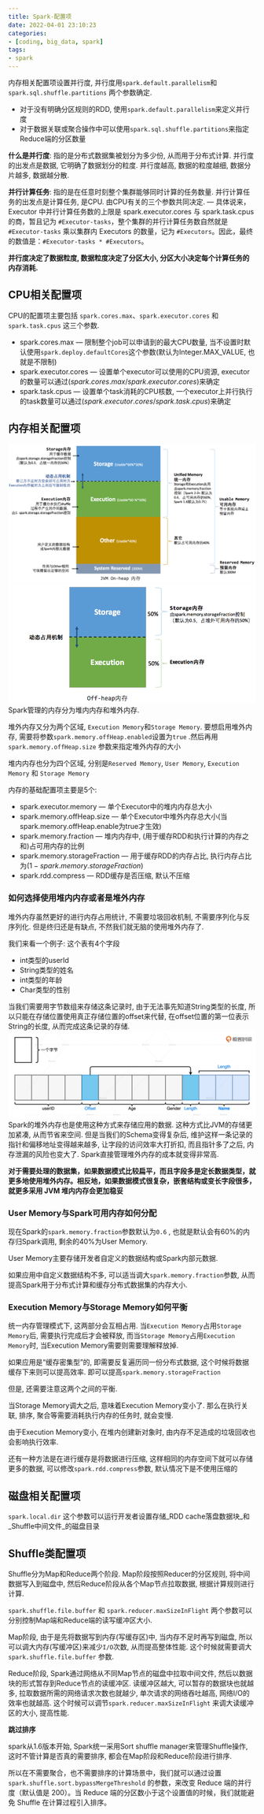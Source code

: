 ```yaml
---
title: Spark-配置项
date: 2022-04-01 23:10:23
categories:
- [coding, big_data, spark]
tags: 
- spark
---
```

内存相关配置项设置并行度, 并行度用`spark.default.parallelism`和`spark.sql.shuffle.partitions` 两个参数确定.

-   对于没有明确分区规则的RDD, 使用`spark.default.parallelism`来定义并行度
-   对于数据关联或聚合操作中可以使用`spark.sql.shuffle.partitions`来指定Reduce端的分区数量

**什么是并行度**: 指的是分布式数据集被划分为多少份, 从而用于分布式计算. 并行度的出发点是数据, 它明确了数据划分的粒度. 并行度越高, 数据的粒度越细, 数据分片越多, 数据越分散.

**并行计算任务**: 指的是在任意时刻整个集群能够同时计算的任务数量. 并行计算任务的出发点是计算任务, 是CPU. 由CPU有关的三个参数共同决定. — 具体说来，Executor 中并行计算任务数的上限是 spark.executor.cores 与 spark.task.cpus 的商，暂且记为 `#Executor-tasks`，整个集群的并行计算任务数自然就是 `#Executor-tasks` 乘以集群内 Executors 的数量，记为 `#Executors`。因此，最终的数值是：`#Executor-tasks * #Executors`。

**并行度决定了数据粒度, 数据粒度决定了分区大小, 分区大小决定每个计算任务的内存消耗.**

## CPU相关配置项

CPU的配置项主要包括 `spark.cores.max`、`spark.executor.cores` 和 `spark.task.cpus` 这三个参数.

-   spark.cores.max — 限制整个job可以申请到的最大CPU数量, 当不设置时默认使用`spark.deploy.defaultCores`这个参数(默认为Integer.MAX_VALUE, 也就是不限制)
-   spark.executor.cores — 设置单个executor可以使用的CPU资源, executor的数量可以通过($spark.cores.max / spark.executor.cores$)来确定
-   spark.task.cpus — 设置单个task消耗的CPU核数, 一个executor上并行执行的task数量可以通过($spark.executor.cores / spark.task.cpus$)来确定

## 内存相关配置项
![](https://raw.githubusercontent.com/liunaijie/images/master/202308121607765.png)
![](https://raw.githubusercontent.com/liunaijie/images/master/202308121607158.png)
Spark管理的内存分为堆内内存和堆外内存.

堆外内存又分为两个区域, `Execution Memory`和`Storage Memory`. 要想启用堆外内存, 需要将参数`spark.memory.offHeap.enabled`设置为`true` .然后再用`spark.memory.offHeap.size` 参数来指定堆外内存的大小

堆内内存也分为四个区域, 分别是`Reserved Memory`, `User Memory`, `Execution Memory` 和 `Storage Memory`

内存的基础配置项主要是5个:

-   spark.executor.memory — 单个Executor中的堆内内存总大小
-   spark.memory.offHeap.size — 单个Executor中堆外内存总大小(当spark.memory.offHeap.enable为true才生效)
-   spark.memory.fraction — 堆内内存中, (用于缓存RDD和执行计算的内存之和)占可用内存的比例
-   spark.memory.storageFraction — 用于缓存RDD的内存占比, 执行内存占比为$(1-spark.memory.storageFraction)$
-   spark.rdd.compress — RDD缓存是否压缩, 默认不压缩

### 如何选择使用堆内内存或者是堆外内存

堆外内存虽然更好的进行内存占用统计, 不需要垃圾回收机制, 不需要序列化与反序列化. 但是终归还是有缺点, 不然我们就无脑的使用堆外内存了.

我们来看一个例子: 这个表有4个字段

-   int类型的userId
-   String类型的姓名
-   int类型的年龄
-   Char类型的性别

当我们需要用字节数组来存储这条记录时, 由于无法事先知道String类型的长度, 所以只能在存储位置使用真正存储位置的offset来代替, 在offset位置的第一位表示String的长度, 从而完成这条记录的存储.
![](https://raw.githubusercontent.com/liunaijie/images/master/202308121608566.png)
Spark的堆外内存也是使用这种方式来存储应用的数据. 这种方式比JVM的存储更加紧凑, 从而节省来空间. 但是当我们的Schema变得复杂后, 维护这样一条记录的指针和偏移地址变得越来越多, 让字段的访问效率大打折扣, 而且指针多了之后, 内存泄漏的风险也变大了. Spark直接管理堆外内存的成本就变得非常高.

**对于需要处理的数据集，如果数据模式比较扁平，而且字段多是定长数据类型，就更多地使用堆外内存。相反地，如果数据模式很复杂，嵌套结构或变长字段很多，就更多采用 JVM 堆内内存会更加稳妥**

### User Memory与Spark可用内存如何分配

现在Spark的`spark.memory.fraction`参数默认为`0.6` , 也就是默认会有60%的内存归Spark调用, 剩余的40%为User Memory.

User Memory主要存储开发者自定义的数据结构或Spark内部元数据.

如果应用中自定义数据结构不多, 可以适当调大`spark.memory.fraction`参数, 从而提高Spark用于分布式计算和缓存分布式数据集的内存大小.

### Execution Memory与Storage Memory如何平衡

统一内存管理模式下, 这两部分会互相占用. 当`Execution Memory`占用`Storage Memory`后, 需要执行完成后才会被释放, 而当`Storage Memory`占用`Execution Memory`时, 当Execution Memory需要则需要理解释放掉.

如果应用是“缓存密集型”的, 即需要反复遍历同一份分布式数据, 这个时候将数据缓存下来则可以提高效率. 即可以提高`spark.memory.storageFraction`

但是, 还需要注意这两个之间的平衡.

当Storage Memory调大之后, 意味着Execution Memory变小了. 那么在执行关联, 排序, 聚合等需要消耗执行内存的任务时, 就会变慢.

由于Execution Memory变小, 在堆内创建新对象时, 由内存不足造成的垃圾回收也会影响执行效率.

还有一种方法是在进行缓存是将数据进行压缩, 这样相同的内存空间下就可以存储更多的数据, 可以修改`spark.rdd.compress`参数, 默认情况下是不使用压缩的

## 磁盘相关配置项

`spark.local.dir` 这个参数可以运行开发者设置存储_RDD cache落盘数据块_和_Shuffle中间文件_的磁盘目录

## Shuffle类配置项

Shuffle分为Map和Reduce两个阶段. Map阶段按照Reducer的分区规则, 将中间数据写入到磁盘中, 然后Reduce阶段从各个Map节点拉取数据, 根据计算规则进行计算.

`spark.shuffle.file.buffer` 和 `spark.reducer.maxSizeInFlight` 两个参数可以分别控制Map端和Reduce端的读写缓冲区大小.

Map阶段, 由于是先将数据写到内存(写缓存区)中, 当内存不足时再写到磁盘, 所以可以调大内存(写缓冲区)来减少`I/O`次数, 从而提高整体性能. 这个时候就需要调大`spark.shuffle.file.buffer` 参数.

Reduce阶段, Spark通过网络从不同Map节点的磁盘中拉取中间文件, 然后以数据块的形式暂存到Reduce节点的读缓冲区. 读缓冲区越大, 可以暂存的数据块也就越多, 拉取数据所需的网络请求次数也就越少, 单次请求的网络吞吐越高, 网络I/O的效率也就越高. 这个时候可以调节`spark.reducer.maxSizeInFlight` 来调大读缓冲区的大小, 提高性能.

**跳过排序**

spark从1.6版本开始, Spark统一采用Sort shuffle manager来管理Shuffle操作, 这时不管计算是否真的需要排序, 都会在Map阶段和Reduce阶段进行排序.

所以在不需要聚合，也不需要排序的计算场景中，我们就可以通过设置 `spark.shuffle.sort.bypassMergeThreshold` 的参数，来改变 Reduce 端的并行度（默认值是 200）。当 Reduce 端的分区数小于这个设置值的时候，我们就能避免 Shuffle 在计算过程引入排序。